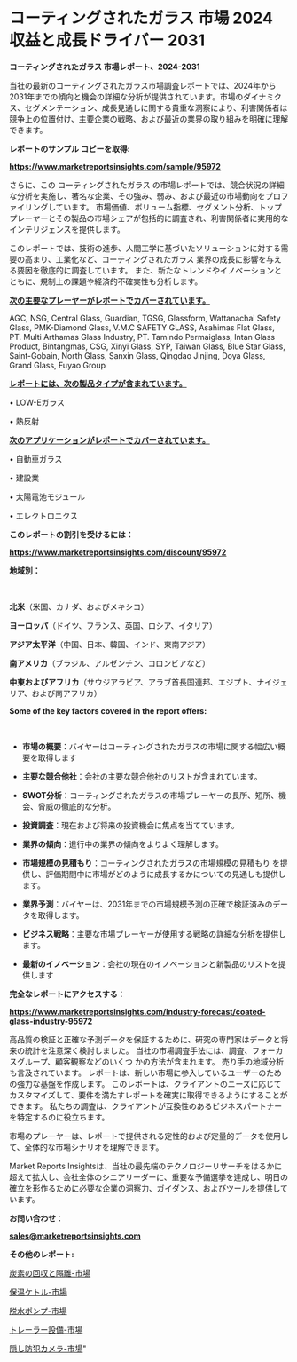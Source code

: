 # コーティングされたガラス 市場 2024 収益と成長ドライバー 2031

<strong>コーティングされたガラス 市場レポート、2024-2031</strong>

当社の最新のコーティングされたガラス市場調査レポートでは、2024年から2031年までの傾向と機会の詳細な分析が提供されています。市場のダイナミクス、セグメンテーション、成長見通しに関する貴重な洞察により、利害関係者は競争上の位置付け、主要企業の戦略、および最近の業界の取り組みを明確に理解できます。



<strong>レポートのサンプル コピーを取得:</strong> <a href=https://www.marketreportsinsights.com/sample/95972>

<strong><u>https://www.marketreportsinsights.com/sample/95972</u></strong></a>

さらに、この コーティングされたガラス の市場レポートでは、競合状況の詳細な分析を実施し、著名な企業、その強み、弱み、および最近の市場動向をプロファイリングしています。 市場価値、ボリューム指標、セグメント分析、トッププレーヤーとその製品の市場シェアが包括的に調査され、利害関係者に実用的なインテリジェンスを提供します。

このレポートでは、技術の進歩、人間工学に基づいたソリューションに対する需要の高まり、工業化など、コーティングされたガラス 業界の成長に影響を与える要因を徹底的に調査しています。 また、新たなトレンドやイノベーションとともに、規制上の課題や経済的不確実性も分析します。



<strong><u>次の主要なプレーヤーがレポートでカバーされています。</u></strong>

AGC, NSG, Central Glass, Guardian, TGSG, Glassform, Wattanachai Safety Glass, PMK-Diamond Glass, V.M.C SAFETY GLASS, Asahimas Flat Glass, PT. Multi Arthamas Glass Industry, PT. Tamindo Permaiglass, Intan Glass Product, Bintangmas, CSG, Xinyi Glass, SYP, Taiwan Glass, Blue Star Glass, Saint-Gobain, North Glass, Sanxin Glass, Qingdao Jinjing, Doya Glass, Grand Glass, Fuyao Group



<strong><u><b>レポートには、次の製品タイプが含まれています。</b></u></strong>

• LOW-Eガラス

• 熱反射



<strong><u><b>次のアプリケーションがレポートでカバーされています。</b></u></strong>

• 自動車ガラス

• 建設業

• 太陽電池モジュール

• エレクトロニクス



<strong><b>このレポートの割引を受けるには：</b></strong>

<a href=https://www.marketreportsinsights.com/discount/95972>

<strong><u>https://www.marketreportsinsights.com/discount/95972</u></strong></a>



<strong>地域別：</strong>

<strong> </strong>



<strong>北米</strong>（米国、カナダ、およびメキシコ）



<strong>ヨーロッパ</strong>（ドイツ、フランス、英国、ロシア、イタリア）



<strong>アジア太平洋</strong>（中国、日本、韓国、インド、東南アジア）



<strong>南アメリカ</strong>（ブラジル、アルゼンチン、コロンビアなど）



<strong>中東およびアフリカ</strong>（サウジアラビア、アラブ首長国連邦、エジプト、ナイジェリア、および南アフリカ）



<strong>Some of the key factors covered in the report offers:</strong>

<strong> </strong>
<ul>
  <li>

<strong>市場の概要</strong>：バイヤーはコーティングされたガラスの市場に関する幅広い概要を取得します</li>
  <li>

<strong>主要な競合他社</strong>：会社の主要な競合他社のリストが含まれています。</li>
  <li>

<strong>SWOT分析</strong>：コーティングされたガラスの市場プレーヤーの長所、短所、機会、脅威の徹底的な分析。</li>
  <li>

<strong>投資調査</strong>：現在および将来の投資機会に焦点を当てています。</li>
  <li>

<strong>業界の傾向</strong>：進行中の業界の傾向をよりよく理解します。</li>
  <li>

<strong>市場規模の見積もり</strong>：コーティングされたガラスの市場規模の見積もり を提供し、評価期間中に市場がどのように成長するかについての見通しも提供します。</li>
  <li>

<strong>業界予測</strong>：バイヤーは、2031年までの市場規模予測の正確で検証済みのデータを取得します。</li>
  <li>

<strong>ビジネス戦略</strong>：主要な市場プレーヤーが使用する戦略の詳細な分析を提供します。</li>
  <li>

<strong>最新のイノベーション</strong>：会社の現在のイノベーションと新製品のリストを提供します</li>
</ul>


<strong>完全なレポートにアクセスする</strong>：

<a href=https://www.marketreportsinsights.com/industry-forecast/coated-glass-industry-95972>

<strong><u>https://www.marketreportsinsights.com/industry-forecast/coated-glass-industry-95972</u></strong></a>

高品質の検証と正確な予測データを保証するために、研究の専門家はデータと将来の統計を注意深く検討しました。 当社の市場調査手法には、調査、フォーカスグループ、顧客観察などのいくつ かの方法が含まれます。 売り手の地域分析も言及されています。 レポートは、新しい市場に参入しているユーザーのための強力な基盤を作成します。 このレポートは、クライアントのニーズに応じてカスタマイズして、要件を満たすレポートを確実に取得できるようにすることができます。 私たちの調査は、クライアントが互換性のあるビジネスパートナーを特定するのに役立ちます。

市場のプレーヤーは、レポートで提供される定性的および定量的データを使用して、全体的な市場シナリオを理解できます。

Market Reports Insightsは、当社の最先端のテクノロジーリサーチをはるかに超えて拡大し、会社全体のシニアリーダーに、重要な予備選挙を達成し、明日の確立を形作るために必要な企業の洞察力、ガイダンス、およびツールを提供しています。



<strong><b>お問い合わせ</b></strong>：

<a href=mailto:sales@marketreportsinsights.com>

<strong><u>sales@marketreportsinsights.com</u></strong></a>



<strong>その他のレポート:</strong>

<a href=https://www.linkedin.com/pulse/炭素の回収と隔離-市場-2023-swot-分析と成長率-2030-data-dive-discoveries-24-analysis-nd6ef/>炭素の回収と隔離-市場</a>

<a href=https://www.linkedin.com/pulse/保温ケトル-市場-2023-総利益と主要ベンダー-2030-analytics-avenue-360-analysis-zlotf/>保温ケトル-市場</a>

<a href=https://www.linkedin.com/pulse/脱水ポンプ-市場-2030-年までの需要に焦点を当てた-2023-年調査レポート-i7pwf/>脱水ポンプ-市場</a>

<a href=https://www.linkedin.com/pulse/トレーラー設備-市場-2023-swot-分析と最新イノベーション-2030-npztf/>トレーラー設備-市場</a>

<a href=https://www.linkedin.com/pulse/隠し防犯カメラ-市場-2023-競争分析と事業成長-2030-pr-news-hub-ta5lf/>隠し防犯カメラ-市場</a>"

